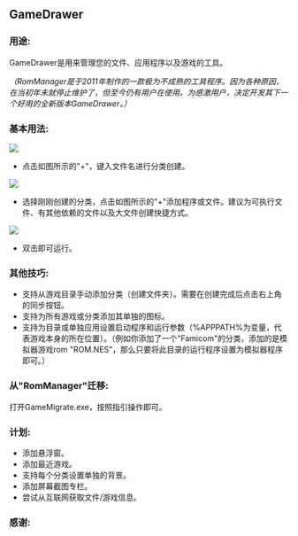 ## GameDrawer
### 用途:
GameDrawer是用来管理您的文件、应用程序以及游戏的工具。

*（RomManager是于2011年制作的一款极为不成熟的工具程序。因为各种原因，在当初年末就停止维护了，但至今仍有用户在使用。为感激用户，决定开发其下一个好用的全新版本GameDrawer。）*
### 基本用法:
![](http://puu.sh/CnIsw/742cef8bd5.png)

* 点击如图所示的"+"，键入文件名进行分类创建。

![](http://puu.sh/CnIDt/c6078a3de5.jpg)

* 选择刚刚创建的分类，点击如图所示的"+"添加程序或文件。建议为可执行文件、有其他依赖的文件以及大文件创建快捷方式。

![](http://puu.sh/CnIKm/95c8fd8653.jpg)

* 双击即可运行。
### 其他技巧:
* 支持从游戏目录手动添加分类（创建文件夹）。需要在创建完成后点击右上角的同步按钮。
* 支持为所有游戏或分类添加其单独的图标。
* 支持为目录或单独应用设置启动程序和运行参数（%APPPATH%为变量，代表游戏本身的所在位置）。（例如你添加了一个"Famicom"的分类，添加的是模拟器游戏rom "ROM.NES"，那么只要将此目录的运行程序设置为模拟器程序即可。）
### 从"RomManager"迁移:
打开GameMigrate.exe，按照指引操作即可。
### 计划:
* 添加悬浮窗。
* 添加最近游戏。
* 支持每个分类设置单独的背景。
* 添加屏幕截图专栏。
* 尝试从互联网获取文件/游戏信息。
### 感谢:

